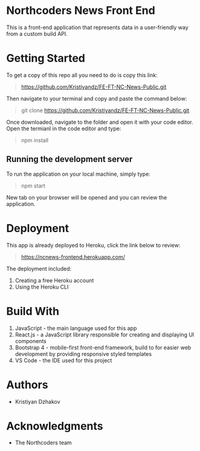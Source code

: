# Northcoders News Front End
This is a front-end application that represents data in a user-friendly way from a custom build API.

# Getting Started
To get a copy of this repo all you need to do is copy this link:
> https://github.com/Kristiyandz/FE-FT-NC-News-Public.git

Then navigate to your terminal and copy and paste the command below:
> git clone https://github.com/Kristiyandz/FE-FT-NC-News-Public.git

Once downloaded, navigate to the folder and open it with your code editor.
Open the termianl in the code editor and type:
> npm install


## Running the development server
To run the application on your local machine, simply type:
> npm start

New tab on your browser will be opened and you can review the application.

# Deployment

This app is already deployed to Heroku, click the link below to review: 

> https://ncnews-frontend.herokuapp.com/

The deployment included:

1. Creating a free Heroku account
2. Using the Heroku CLI

# Build With
1. JavaScript - the main language used for this app
2. React.js - a JavaScript library responsible for creating and displaying UI components
3. Bootstrap 4 - mobile-first front-end framework, build to for easier web development by providing responsive styled templates
4. VS Code - the IDE used for this project

# Authors
* Kristiyan Dzhakov

# Acknowledgments
* The Northcoders team